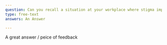 ```yaml
---
question: Can you recall a situation at your workplace where stigma impacted a client's access to care?
type: free-text
answers: An Answer

---
```

<!--- This is where question-level feedback goes -->
A great answer / peice of feedback

